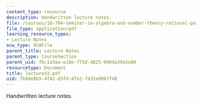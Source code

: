 ```yaml
---
content_type: resource
description: Handwritten lecture notes.
file: /courses/18-704-seminar-in-algebra-and-number-theory-rational-points-on-elliptic-curves-fall-2004/fb0de8b54f42d3fd4fe2f432e0067f48_lecture33.pdf
file_type: application/pdf
learning_resource_types:
- Lecture Notes
ocw_type: OCWFile
parent_title: Lecture Notes
parent_type: CourseSection
parent_uid: f6c1a3aa-e18e-775d-4825-096da39a5e80
resourcetype: Document
title: lecture33.pdf
uid: fb0de8b5-4f42-d3fd-4fe2-f432e0067f48
---
```

Handwritten lecture notes.

